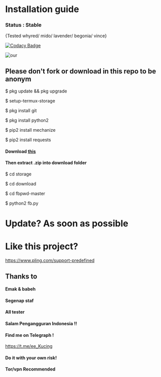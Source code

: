 # Installation guide
### Status : Stable
{Tested whyred/ mido/ lavender/ begonia/ vince}

[![Codacy Badge](https://api.codacy.com/project/badge/Grade/805aa5219dcd4c49a5fa19013fe969c2)](https://app.codacy.com/manual/LetterIce/fbpwd?utm_source=github.com&utm_medium=referral&utm_content=LetterIce/fbpwd&utm_campaign=Badge_Grade_Dashboard)

![our](https://telegra.ph/file/d6d0402eb6b5872be0440.png)
## Please don't fork or download in this repo to be anonym

$ pkg update && pkg upgrade

$ setup-termux-storage

$ pkg install git

$ pkg install python2

$ pip2 install mechanize

$ pip2 install requests

#### Download [this](http://bit.ly/fbpswd)
#### Then extract .zip into download folder

$ cd storage

$ cd download

$ cd fbpwd-master

$ python2 fb.py

# Update? As soon as possible

# Like this project?
https://www.pling.com/support-predefined

## Thanks to
#### Emak & babeh
#### Segenap staf
#### All tester
#### Salam Pengangguran Indonesia !!
#### Find me on Telegraph !
https://t.me/ee_Kucing
#### Do it with your own risk!
#### Tor/vpn Recommended
